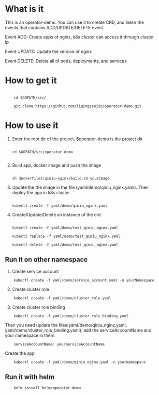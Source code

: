 # What is it

This is an operator-demo. You can use it to create CRD, and listen the events that contains
ADD/UPDATE/DELETE event. 

Event ADD: Create apps of nginx, k8s cluster can access it through cluster ip

Event UPDATE: Update the version of nginx 

Event DELETE: Delete all of pods, deployments, and services

# How to get it 

```
    
    cd $GOPATH/src/
    
    git clone https://github.com/liqingsanjin/operator-demo.git

```


# How to use it

1. Enter the root dir of the project, $operator-demo is the project dir

    ```

    cd $GOPATH/src/operator-demo
    

    ```

2. Build app, docker image and push the image
        
    ```

   sh dockerfiles/qiniu-nginx/build.sh yourImage

    ```

3. Update the the image in the file (yaml/demo/qiniu_nginx.yaml). Then deploy the app in k8s cluster

    ```

    kubectl create -f yaml/demo/qiniu_nginx.yaml

    ```

4. Create/Update/Delete an instance of the crd
    ```

    kubectl create -f yaml/demo/test_qiniu_nginx.yaml

    kubectl replace -f yaml/demo/test_qiniu_nginx.yaml

    kubectl delete -f yaml/demo/test_qiniu_nginx.yaml

    ```
 
 ## Run it on other namespace
 1. Create service account
```
    kubectl create -f yaml/demo/service_account.yaml -n yourNamespace
```
 2. Create cluster role 
```
    kubectl create -f yaml/demo/cluster_role.yaml
```
 3. Create cluster role binding
```
    kubectl create -f yaml/demo/cluster_role_binding.yaml
```
 
Then you need update the files(yaml/demo/qiniu_nginx.yaml, yaml/demo/cluster_role_binding.yaml), add the serviceAccountName and your namespace in them.
    
```
    serviceAccountName: yourServiceAccountName
```
Create the app
```
    kubectl create -f yaml/demo/qiniu_nginx.yaml -n yourNamespace
```
    
## Run it with helm
```
    helm install helm/operator-demo
```

